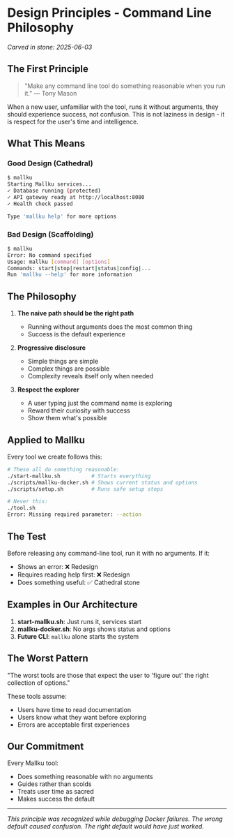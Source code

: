 # Design Principles - Command Line Philosophy

*Carved in stone: 2025-06-03*

## The First Principle

> "Make any command line tool do something reasonable when you run it."
> — Tony Mason

When a new user, unfamiliar with the tool, runs it without arguments, they should experience success, not confusion. This is not laziness in design - it is respect for the user's time and intelligence.

## What This Means

### Good Design (Cathedral)
```bash
$ mallku
Starting Mallku services...
✓ Database running (protected)
✓ API gateway ready at http://localhost:8080
✓ Health check passed

Type 'mallku help' for more options
```

### Bad Design (Scaffolding)
```bash
$ mallku
Error: No command specified
Usage: mallku [command] [options]
Commands: start|stop|restart|status|config|...
Run 'mallku --help' for more information
```

## The Philosophy

1. **The naive path should be the right path**
   - Running without arguments does the most common thing
   - Success is the default experience

2. **Progressive disclosure**
   - Simple things are simple
   - Complex things are possible
   - Complexity reveals itself only when needed

3. **Respect the explorer**
   - A user typing just the command name is exploring
   - Reward their curiosity with success
   - Show them what's possible

## Applied to Mallku

Every tool we create follows this:

```bash
# These all do something reasonable:
./start-mallku.sh          # Starts everything
./scripts/mallku-docker.sh # Shows current status and options
./scripts/setup.sh         # Runs safe setup steps

# Never this:
./tool.sh
Error: Missing required parameter: --action
```

## The Test

Before releasing any command-line tool, run it with no arguments. If it:
- Shows an error: ❌ Redesign
- Requires reading help first: ❌ Redesign
- Does something useful: ✅ Cathedral stone

## Examples in Our Architecture

1. **start-mallku.sh**: Just runs it, services start
2. **mallku-docker.sh**: No args shows status and options
3. **Future CLI**: `mallku` alone starts the system

## The Worst Pattern

"The worst tools are those that expect the user to 'figure out' the right collection of options."

These tools assume:
- Users have time to read documentation
- Users know what they want before exploring
- Errors are acceptable first experiences

## Our Commitment

Every Mallku tool:
- Does something reasonable with no arguments
- Guides rather than scolds
- Treats user time as sacred
- Makes success the default

---

*This principle was recognized while debugging Docker failures. The wrong default caused confusion. The right default would have just worked.*
